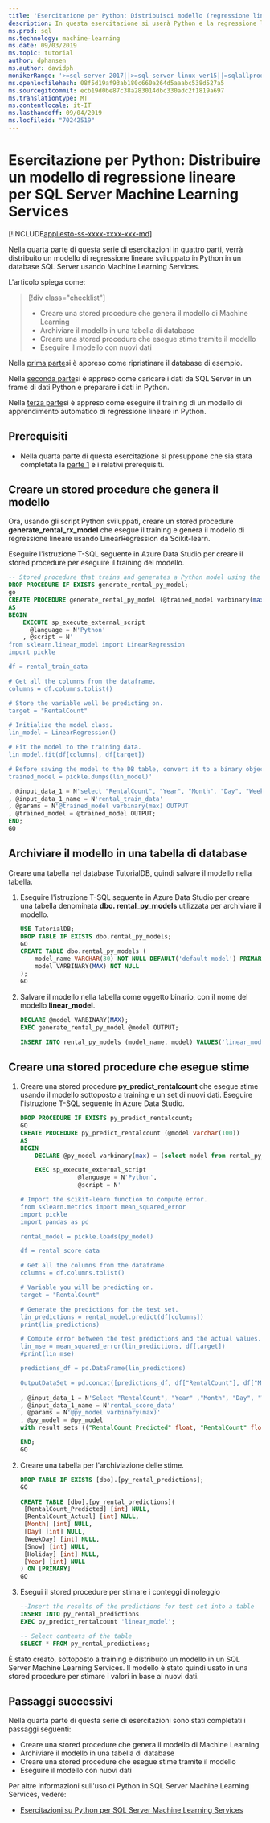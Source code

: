 ```yaml
---
title: 'Esercitazione per Python: Distribuisci modello (regressione lineare)'
description: In questa esercitazione si userà Python e la regressione lineare in SQL Server Machine Learning Services per prevedere il numero di noleggi di sci. Si distribuirà un modello di regressione lineare sviluppato in Python in un database SQL Server usando Machine Learning Services.
ms.prod: sql
ms.technology: machine-learning
ms.date: 09/03/2019
ms.topic: tutorial
author: dphansen
ms.author: davidph
monikerRange: '>=sql-server-2017||>=sql-server-linux-ver15||=sqlallproducts-allversions'
ms.openlocfilehash: 08f5d19af93ab180c660a264d5aaabc538d527a5
ms.sourcegitcommit: ecb19d0be87c38a283014dbc330adc2f1819a697
ms.translationtype: MT
ms.contentlocale: it-IT
ms.lasthandoff: 09/04/2019
ms.locfileid: "70242519"
---
```

# <a name="python-tutorial-deploy-a-linear-regression-model-to-sql-server-machine-learning-services"></a>Esercitazione per Python: Distribuire un modello di regressione lineare per SQL Server Machine Learning Services
[!INCLUDE[appliesto-ss-xxxx-xxxx-xxx-md](../../includes/appliesto-ss-xxxx-xxxx-xxx-md.md)]

Nella quarta parte di questa serie di esercitazioni in quattro parti, verrà distribuito un modello di regressione lineare sviluppato in Python in un database SQL Server usando Machine Learning Services.

L'articolo spiega come:

> [!div class="checklist"]
> * Creare una stored procedure che genera il modello di Machine Learning
> * Archiviare il modello in una tabella di database
> * Creare una stored procedure che esegue stime tramite il modello
> * Eseguire il modello con nuovi dati

Nella [prima parte](python-ski-rental-linear-regression.md)si è appreso come ripristinare il database di esempio.

Nella [seconda parte](python-ski-rental-linear-regression-prepare-data.md)si è appreso come caricare i dati da SQL Server in un frame di dati Python e preparare i dati in Python.

Nella [terza parte](python-ski-rental-linear-regression-train-model.md)si è appreso come eseguire il training di un modello di apprendimento automatico di regressione lineare in Python.

## <a name="prerequisites"></a>Prerequisiti

* Nella quarta parte di questa esercitazione si presuppone che sia stata completata la [parte 1](python-ski-rental-linear-regression.md) e i relativi prerequisiti.

## <a name="create-a-stored-procedure-that-generates-the-model"></a>Creare un stored procedure che genera il modello

Ora, usando gli script Python sviluppati, creare un stored procedure **generate_rental_rx_model** che esegue il training e genera il modello di regressione lineare usando LinearRegression da Scikit-learn.

Eseguire l'istruzione T-SQL seguente in Azure Data Studio per creare il stored procedure per eseguire il training del modello.

```sql
-- Stored procedure that trains and generates a Python model using the rental_data and a decision tree algorithm
DROP PROCEDURE IF EXISTS generate_rental_py_model;
go
CREATE PROCEDURE generate_rental_py_model (@trained_model varbinary(max) OUTPUT)
AS
BEGIN
    EXECUTE sp_execute_external_script
      @language = N'Python'
    , @script = N'
from sklearn.linear_model import LinearRegression
import pickle

df = rental_train_data

# Get all the columns from the dataframe.
columns = df.columns.tolist()

# Store the variable well be predicting on.
target = "RentalCount"

# Initialize the model class.
lin_model = LinearRegression()

# Fit the model to the training data.
lin_model.fit(df[columns], df[target])

# Before saving the model to the DB table, convert it to a binary object
trained_model = pickle.dumps(lin_model)'

, @input_data_1 = N'select "RentalCount", "Year", "Month", "Day", "WeekDay", "Snow", "Holiday" from dbo.rental_data where Year < 2015'
, @input_data_1_name = N'rental_train_data'
, @params = N'@trained_model varbinary(max) OUTPUT'
, @trained_model = @trained_model OUTPUT;
END;
GO
```

## <a name="store-the-model-in-a-database-table"></a>Archiviare il modello in una tabella di database

Creare una tabella nel database TutorialDB, quindi salvare il modello nella tabella.

1. Eseguire l'istruzione T-SQL seguente in Azure Data Studio per creare una tabella denominata **dbo. rental_py_models** utilizzata per archiviare il modello.

    ```sql
    USE TutorialDB;
    DROP TABLE IF EXISTS dbo.rental_py_models;
    GO
    CREATE TABLE dbo.rental_py_models (
        model_name VARCHAR(30) NOT NULL DEFAULT('default model') PRIMARY KEY,
        model VARBINARY(MAX) NOT NULL
    );
    GO
    ```

1. Salvare il modello nella tabella come oggetto binario, con il nome del modello **linear_model**.

    ```sql
    DECLARE @model VARBINARY(MAX);
    EXEC generate_rental_py_model @model OUTPUT;
    
    INSERT INTO rental_py_models (model_name, model) VALUES('linear_model', @model);
    ```

## <a name="create-a-stored-procedure-that-makes-predictions"></a>Creare una stored procedure che esegue stime

1. Creare una stored procedure **py_predict_rentalcount** che esegue stime usando il modello sottoposto a training e un set di nuovi dati. Eseguire l'istruzione T-SQL seguente in Azure Data Studio.

    ```sql
    DROP PROCEDURE IF EXISTS py_predict_rentalcount;
    GO
    CREATE PROCEDURE py_predict_rentalcount (@model varchar(100))
    AS
    BEGIN
        DECLARE @py_model varbinary(max) = (select model from rental_py_models where model_name = @model);
    
        EXEC sp_execute_external_script
                    @language = N'Python',
                    @script = N'
    
    # Import the scikit-learn function to compute error.
    from sklearn.metrics import mean_squared_error
    import pickle
    import pandas as pd
    
    rental_model = pickle.loads(py_model)
    
    df = rental_score_data
    
    # Get all the columns from the dataframe.
    columns = df.columns.tolist()
    
    # Variable you will be predicting on.
    target = "RentalCount"
    
    # Generate the predictions for the test set.
    lin_predictions = rental_model.predict(df[columns])
    print(lin_predictions)
    
    # Compute error between the test predictions and the actual values.
    lin_mse = mean_squared_error(lin_predictions, df[target])
    #print(lin_mse)
    
    predictions_df = pd.DataFrame(lin_predictions)
    
    OutputDataSet = pd.concat([predictions_df, df["RentalCount"], df["Month"], df["Day"], df["WeekDay"], df["Snow"], df["Holiday"], df["Year"]], axis=1)
    '
    , @input_data_1 = N'Select "RentalCount", "Year" ,"Month", "Day", "WeekDay", "Snow", "Holiday"  from rental_data where Year = 2015'
    , @input_data_1_name = N'rental_score_data'
    , @params = N'@py_model varbinary(max)'
    , @py_model = @py_model
    with result sets (("RentalCount_Predicted" float, "RentalCount" float, "Month" float,"Day" float,"WeekDay" float,"Snow" float,"Holiday" float, "Year" float));
    
    END;
    GO
    ```

1. Creare una tabella per l'archiviazione delle stime.

    ```sql
    DROP TABLE IF EXISTS [dbo].[py_rental_predictions];
    GO

    CREATE TABLE [dbo].[py_rental_predictions](
     [RentalCount_Predicted] [int] NULL,
     [RentalCount_Actual] [int] NULL,
     [Month] [int] NULL,
     [Day] [int] NULL,
     [WeekDay] [int] NULL,
     [Snow] [int] NULL,
     [Holiday] [int] NULL,
     [Year] [int] NULL
    ) ON [PRIMARY]
    GO
    ```

1. Esegui il stored procedure per stimare i conteggi di noleggio

    ```sql
    --Insert the results of the predictions for test set into a table
    INSERT INTO py_rental_predictions
    EXEC py_predict_rentalcount 'linear_model';

    -- Select contents of the table
    SELECT * FROM py_rental_predictions;
    ```

È stato creato, sottoposto a training e distribuito un modello in un SQL Server Machine Learning Services. Il modello è stato quindi usato in una stored procedure per stimare i valori in base ai nuovi dati.

## <a name="next-steps"></a>Passaggi successivi

Nella quarta parte di questa serie di esercitazioni sono stati completati i passaggi seguenti:

* Creare una stored procedure che genera il modello di Machine Learning
* Archiviare il modello in una tabella di database
* Creare una stored procedure che esegue stime tramite il modello
* Eseguire il modello con nuovi dati

Per altre informazioni sull'uso di Python in SQL Server Machine Learning Services, vedere:

+ [Esercitazioni su Python per SQL Server Machine Learning Services](sql-server-python-tutorials.md)